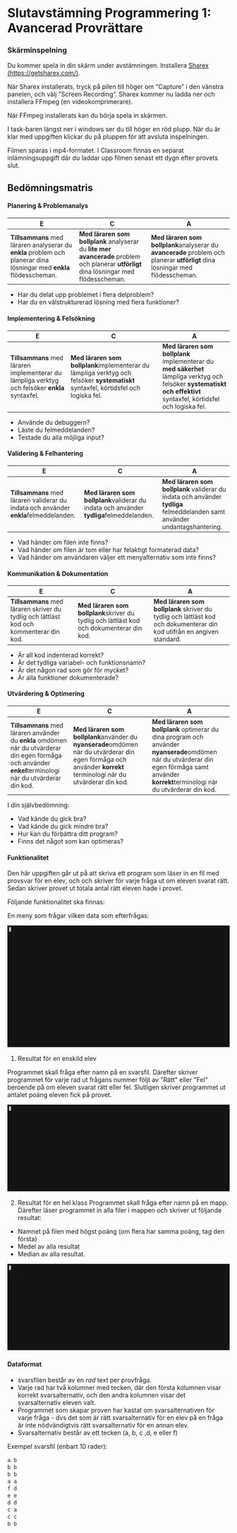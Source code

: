 # Slutavstämning  Programmering 1: Avancerad Provrättare #

### Skärminspelning

Du kommer spela in din skärm under avstämningen. Installera [Sharex (https://getsharex.com/)](https://getsharex.com/).

När Sharex installerats, tryck på pilen till höger om “Capture” i den vänstra panelen, och välj ”Screen Recording”. Sharex kommer nu ladda ner och installera FFmpeg (en videokomprimerare).

När FFmpeg installerats kan du börja spela in skärmen.

I task-baren längst ner i windows ser du till höger en röd plupp. När du är klar med uppgiften klickar du på pluppen för att avsluta inspelningen.

Filmen sparas i mp4-formatet. I Classroom finnas en separat inlämningsuppgift där du laddar upp filmen senast ett dygn efter provets slut.

## Bedömningsmatris

#### Planering & Problemanalys

| E                                                            | C                                                            | A                                                            |
| ------------------------------------------------------------ | ------------------------------------------------------------ | ------------------------------------------------------------ |
| **Tillsammans** med läraren analyserar du **enkla** problem och planerar dina lösningar med **enkla** flödesscheman. | **Med läraren som bollplank** analyserar du **lite mer avancerade** problem och planerar **utförligt** dina lösningar med flödesscheman. | **Med läraren som bollplank**analyserar du **avancerade** problem och planerar **utförligt** dina lösningar med flödesscheman. |

- Har du delat upp problemet i flera delproblem?
- Har du en välstrukturerad lösning med flera funktioner?

#### Implementering & Felsökning

| E                                                            | C                                                            | A                                                            |
| ------------------------------------------------------------ | ------------------------------------------------------------ | ------------------------------------------------------------ |
| **Tillsammans** med läraren implementerar du lämpliga verktyg och felsöker **enkla** syntaxfel. | **Med läraren som bollplank**implementerar du lämpliga verktyg och felsöker **systematiskt** syntaxfel, körtidsfel och logiska fel. | **Med läraren som bollplank** implementerar du **med säkerhet** lämpliga verktyg och felsöker **systematiskt och effektivt** syntaxfel, körtidsfel och logiska fel. |

- Använde du debuggern?
- Läste du felmeddelanden?
- Testade du alla möjliga input?

#### Validering & Felhantering

| E                                                            | C                                                            | A                                                            |
| ------------------------------------------------------------ | ------------------------------------------------------------ | ------------------------------------------------------------ |
| **Tillsammans** med läraren validerar du indata och använder **enkla**felmeddelanden. | **Med läraren som bollplank**validerar du indata och använder **tydliga**felmeddelanden. | **Med läraren som bollplank** validerar du indata och använder **tydliga** felmeddelanden samt använder undantagshantering. |

- Vad händer om filen inte finns?
- Vad händer om filen är tom eller har felaktigt formaterad data?
- Vad händer om användaren väljer ett menyalternativ som inte finns?

#### Kommunikation & Dokumentation

| E                                                            | C                                                            | A                                                            |
| ------------------------------------------------------------ | ------------------------------------------------------------ | ------------------------------------------------------------ |
| **Tillsammans** med läraren skriver du tydlig och lättläst kod och kommenterar din kod. | **Med läraren som bollplank**skriver du tydlig och lättläst kod och dokumenterar din kod. | **Med läraren som bollplank** skriver du tydlig och lättläst kod och dokumenterar din kod utifrån en angiven standard. |

- Är all kod indenterad korrekt?
- Är det tydliga variabel- och funktionsnamn?
- Är det någon rad som gör för mycket?
- Är alla funktioner dokumenterade?

#### Utvärdering & Optimering

| E                                                            | C                                                            | A                                                            |
| ------------------------------------------------------------ | ------------------------------------------------------------ | ------------------------------------------------------------ |
| **Tillsammans** med läraren använder du **enkla** omdömen när du utvärderar din egen förmåga och använder **enkel**terminologi när du utvärderar din kod. | **Med läraren som bollplank**använder du **nyanserade**omdömen när du utvärderar din egen förmåga och använder **korrekt** terminologi när du utvärderar din kod. | **Med läraren som bollplank** optimerar du dina program och använder **nyanserade**omdömen när du utvärderar din egen förmåga samt använder **korrekt**terminologi när du utvärderar din kod. |

I din självbedömning:

- Vad kände du gick bra?
- Vad kände du gick mindre bra?
- Hur kan du förbättra ditt program?
- Finns det något som kan optimeras?

#### Funktionalitet

Den här uppgiften går ut på att skriva ett program som läser in en fil med provsvar för en elev, och och skriver för varje fråga ut om eleven svarat rätt. Sedan skriver provet ut totala antal rätt eleven hade i provet.


Följande funktionalitet ska finnas: 

En meny som frågar vilken data som efterfrågas:

![0.gif](./0.gif)

1. Resultat för en enskild elev

Programmet skall fråga efter namn på en svarsfil. Därefter skriver programmet för varje rad ut frågans nummer följt av "Rätt" eller "Fel" beroende på om eleven svarat rätt eller fel. Slutligen skriver programmet ut antalet poäng eleven fick på provet.

![1.gif](./1.gif)

2. Resultat för en hel klass
Programmet skall fråga efter namn på en mapp. Därefter läser programmet in alla filer i mappen och skriver ut följande resultat:

* Namnet på filen med högst poäng (om flera har samma poäng, tag den första)
* Medel av alla resultat
* Median av alla resultat. 

![2.gif](./2.gif)


#### Dataformat

* svarsfilen består av en *rad* text per provfråga.
* Varje rad har två kolumner med tecken, där den första kolumnen visar korrekt svarsalternativ, och den andra kolumnen visar det svarsalternativ eleven valt.
* Programmet som skapar proven har kastat om svarsalternativen för varje fråga - dvs det som är rätt svarsalternativ för en elev på en fråga är inte nödvändigtvis rätt svarsalternativ för en annan elev.
* Svarsalternativ består av ett tecken (a, b, c ,d, e eller f)

Exempel svarsfil (enbart 10 rader):
```
a b
b b
b b
a a
f d
e e
d d
c a
c c
b b
```